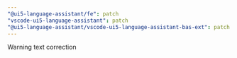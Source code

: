 ```yaml
---
"@ui5-language-assistant/fe": patch
"vscode-ui5-language-assistant": patch
"@ui5-language-assistant/vscode-ui5-language-assistant-bas-ext": patch
---
```


Warning text correction
